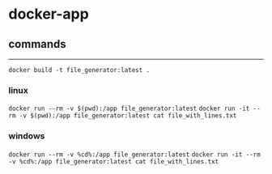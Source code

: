 # docker-app

## commands
---
`docker build -t file_generator:latest .`
### linux
`docker run --rm -v $(pwd):/app file_generator:latest`
`docker run -it --rm -v $(pwd):/app file_generator:latest cat file_with_lines.txt`

### windows
`docker run --rm -v %cd%:/app file_generator:latest`
`docker run -it --rm -v %cd%:/app file_generator:latest cat file_with_lines.txt`